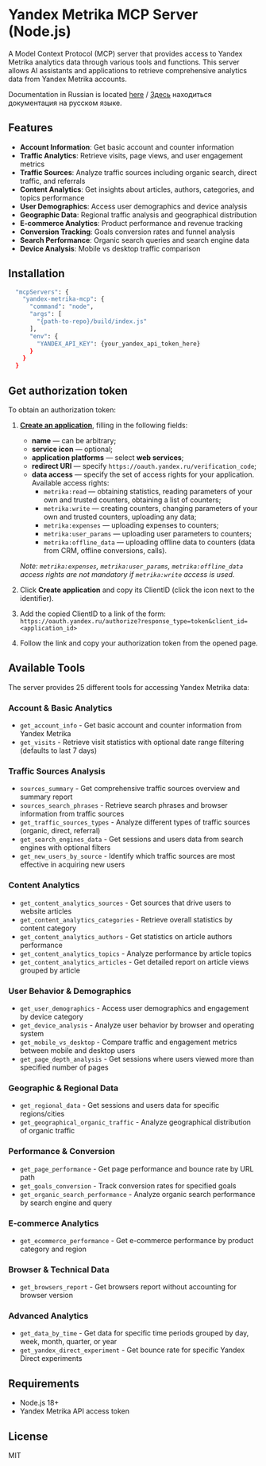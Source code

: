 # Yandex Metrika MCP Server (Node.js)

A Model Context Protocol (MCP) server that provides access to Yandex Metrika analytics data through various tools and functions. This server allows AI assistants and applications to retrieve comprehensive analytics data from Yandex Metrika accounts.

Documentation in Russian is located [here](README_ru.md) / [Здесь](README_ru.md) находиться документация на русском языке.

## Features

- **Account Information**: Get basic account and counter information
- **Traffic Analytics**: Retrieve visits, page views, and user engagement metrics
- **Traffic Sources**: Analyze traffic sources including organic search, direct traffic, and referrals
- **Content Analytics**: Get insights about articles, authors, categories, and topics performance
- **User Demographics**: Access user demographics and device analysis
- **Geographic Data**: Regional traffic analysis and geographical distribution
- **E-commerce Analytics**: Product performance and revenue tracking
- **Conversion Tracking**: Goals conversion rates and funnel analysis
- **Search Performance**: Organic search queries and search engine data
- **Device Analysis**: Mobile vs desktop traffic comparison

## Installation

```bash
  "mcpServers": {
    "yandex-metrika-mcp": {
      "command": "node",
      "args": [
        "{path-to-repo}/build/index.js"
      ],
      "env": {
        "YANDEX_API_KEY": {your_yandex_api_token_here}
      }
    }
  }
```

## Get authorization token

To obtain an authorization token:

1.  [**Create an application**](https://oauth.yandex.ru/client/new), filling in the following fields:
    *   **name** — can be arbitrary;
    *   **service icon** — optional;
    *   **application platforms** — select **web services**;
    *   **redirect URI** — specify `https://oauth.yandex.ru/verification_code`;
    *   **data access** — specify the set of access rights for your application. Available access rights:
        *   `metrika:read` — obtaining statistics, reading parameters of your own and trusted counters, obtaining a list of counters;
        *   `metrika:write` — creating counters, changing parameters of your own and trusted counters, uploading any data;
        *   `metrika:expenses` — uploading expenses to counters;
        *   `metrika:user_params` — uploading user parameters to counters;
        *   `metrika:offline_data` — uploading offline data to counters (data from CRM, offline conversions, calls).

    *Note: `metrika:expenses`, `metrika:user_params`, `metrika:offline_data` access rights are not mandatory if `metrika:write` access is used.*

2.  Click **Create application** and copy its ClientID (click the icon next to the identifier).

3.  Add the copied ClientID to a link of the form:
    `https://oauth.yandex.ru/authorize?response_type=token&client_id=<application_id>`

4.  Follow the link and copy your authorization token from the opened page.

## Available Tools

The server provides 25 different tools for accessing Yandex Metrika data:

### Account & Basic Analytics
- `get_account_info` - Get basic account and counter information from Yandex Metrika
- `get_visits` - Retrieve visit statistics with optional date range filtering (defaults to last 7 days)

### Traffic Sources Analysis
- `sources_summary` - Get comprehensive traffic sources overview and summary report
- `sources_search_phrases` - Retrieve search phrases and browser information from traffic sources
- `get_traffic_sources_types` - Analyze different types of traffic sources (organic, direct, referral)
- `get_search_engines_data` - Get sessions and users data from search engines with optional filters
- `get_new_users_by_source` - Identify which traffic sources are most effective in acquiring new users

### Content Analytics
- `get_content_analytics_sources` - Get sources that drive users to website articles
- `get_content_analytics_categories` - Retrieve overall statistics by content category
- `get_content_analytics_authors` - Get statistics on article authors performance
- `get_content_analytics_topics` - Analyze performance by article topics
- `get_content_analytics_articles` - Get detailed report on article views grouped by article

### User Behavior & Demographics
- `get_user_demographics` - Access user demographics and engagement by device category
- `get_device_analysis` - Analyze user behavior by browser and operating system
- `get_mobile_vs_desktop` - Compare traffic and engagement metrics between mobile and desktop users
- `get_page_depth_analysis` - Get sessions where users viewed more than specified number of pages

### Geographic & Regional Data
- `get_regional_data` - Get sessions and users data for specific regions/cities
- `get_geographical_organic_traffic` - Analyze geographical distribution of organic traffic

### Performance & Conversion
- `get_page_performance` - Get page performance and bounce rate by URL path
- `get_goals_conversion` - Track conversion rates for specified goals
- `get_organic_search_performance` - Analyze organic search performance by search engine and query

### E-commerce Analytics
- `get_ecommerce_performance` - Get e-commerce performance by product category and region

### Browser & Technical Data
- `get_browsers_report` - Get browsers report without accounting for browser version

### Advanced Analytics
- `get_data_by_time` - Get data for specific time periods grouped by day, week, month, quarter, or year
- `get_yandex_direct_experiment` - Get bounce rate for specific Yandex Direct experiments

## Requirements

- Node.js 18+
- Yandex Metrika API access token

## License

MIT
